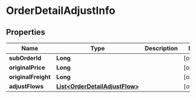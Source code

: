 

# OrderDetailAdjustInfo


## Properties

Name | Type | Description | Notes
------------ | ------------- | ------------- | -------------
**subOrderId** | **Long** |  |  [optional]
**originalPrice** | **Long** |  |  [optional]
**originalFreight** | **Long** |  |  [optional]
**adjustFlows** | [**List&lt;OrderDetailAdjustFlow&gt;**](OrderDetailAdjustFlow.md) |  |  [optional]



